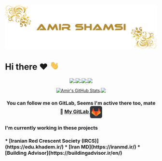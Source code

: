 <p align='center'>
   <a href="#">
      <img align="center" src="header.png"  width="1000px" />
   </a>
</p>

# Hi there ❤️ <a href="#"><img src="wave.gif" width="30px"></a>

<p align='center'>
   <a href="https://linkedin.com/in/ItsAmirShamsi">
      <img align="center" src="https://img.shields.io/badge/Linkedin-%230077B5.svg"  />
   </a>
   <a href="https://instagram.com/astro_emir">
      <img align="center" src="https://img.shields.io/badge/Instagram-%D14836.svg"  />
   </a>
   <a href="mailto:AmirShamsi.github@gmail.com">
      <img align="center" src="https://img.shields.io/badge/Gmail-D14836"  />
   </a>
   <a href="https://https://gitlab.com/Amir-Shamsi">
      <img align="center" src="https://img.shields.io/badge/Gitlab-%230077B5.svg"  />
   </a>

</p>

<p align='center'>
   <a href="#">
    <img align="center" src="https://github-readme-stats.vercel.app/api?username=Amir-Shamsi&show_icons=true&line_height=27&count_private=true1&theme=great-gatsby" height=204.8              alt="Amir's GitHub Stats" />
  </a>
  <a href="#">
    <img align="center" src="https://github-readme-stats.vercel.app/api/top-langs/?username=Amir-Shamsi&hide=java,html,tex&&theme=great-gatsby&langs_count=3" />
  </a>
   <p>
      <h3 align='center'>You can follow me on GitLab, Seems I'm active there too, mate 🙂 <a href="https://gitlab.com/Amir-Shamsi">My GitLab
         <a href="https://gitlab.com/Amir-Shamsi">
            <img align="center" alt="Amir Shamsi's gitlab" width="40px"                       src="https://raw.githubusercontent.com/edent/SuperTinyIcons/099dc12b59179d07d534069bc8551718f786d91a/images/svg/gitlab.svg" /></a>
         </a>
      </h3>
  </p>
</p>
<h3>I'm currently working in these projects<h3>
* [Iranian Red Crescent Society (IRCS)](https://edu.khadem.ir/)
* [Iran MD](https://iranmd.ir/)
* [Building Advisor](https://buildingadvisor.ir/en/)
